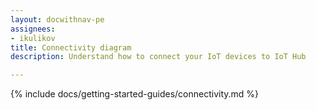 ```yaml
---
layout: docwithnav-pe
assignees:
- ikulikov
title: Connectivity diagram
description: Understand how to connect your IoT devices to IoT Hub

---
```


{% include docs/getting-started-guides/connectivity.md %}